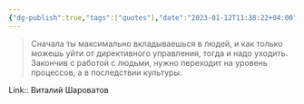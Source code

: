 ```yaml
---
{"dg-publish":true,"tags":["quotes"],"date":"2023-01-12T11:38:22+04:00","modified_at":"2023-01-12T11:38:45+04:00","permalink":"/quotes/202301121138/","dgHomeLink":false,"dgPassFrontmatter":true}
---
```



> Сначала ты максимально вкладываешься в людей, и как только можешь уйти от директивного управления, тогда и надо уходить. Закончив с работой с людьми, нужно переходит на уровень процессов, а в последствии культуры.

Link:: Виталий Шароватов
